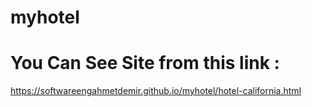# myhotel


# You Can See Site from this link :

https://softwareengahmetdemir.github.io/myhotel/hotel-california.html
